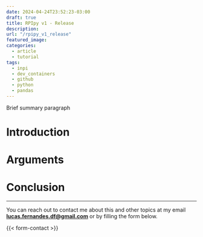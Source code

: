 ```yaml
---
date: 2024-04-24T23:52:23-03:00
draft: true
title: RPIpy v1 - Release
description: 
url: "/rpipy_v1_release"
featured_image: 
categories:
  - article
  - tutorial
tags:
  - inpi
  - dev_containers
  - github
  - python
  - pandas
---
```

Brief summary paragraph
# Introduction

# Arguments

# Conclusion


---
You can reach out to contact me about this and other topics at my email **<lucas.fernandes.df@gmail.com>** or by filling the form below.

{{< form-contact >}}
